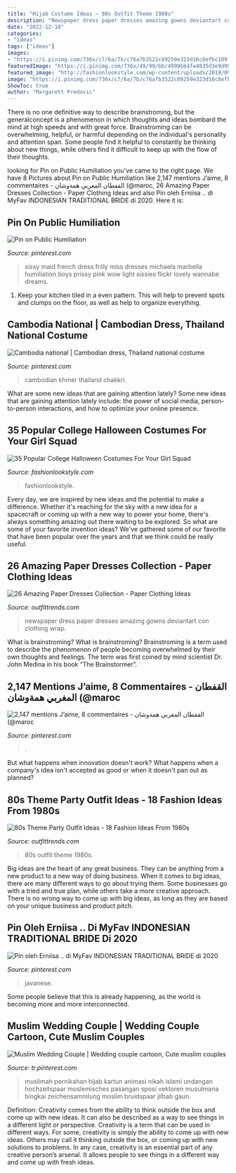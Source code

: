 ```yaml
---
title: "Hijab Costume Ideas ~ 80s Outfit Theme 1980s"
description: "Newspaper dress paper dresses amazing gowns deviantart con clothing wrap"
date: "2022-12-18"
categories:
- "ideas"
tags: ["ideas"]
images:
- "https://i.pinimg.com/736x/c7/6a/7b/c76a7b3522c89259e323d16c8efbc109.jpg"
featuredImage: "https://i.pinimg.com/736x/49/99/bb/4999bb4fe4835d3e9d99063910b32ead.jpg"
featured_image: "http://fashionlookstyle.com/wp-content/uploads/2019/09/cutest-pink-halloween-costumes-for-teen.jpg"
image: "https://i.pinimg.com/736x/c7/6a/7b/c76a7b3522c89259e323d16c8efbc109.jpg"
ShowToc: true
author: "Margarett Predovic"
---
```



There is no one definitive way to describe brainstroming, but the generalconcept is a phenomenon in which thoughts and ideas bombard the mind at high speeds and with great force. Brainstroming can be overwhelming, helpful, or harmful depending on the individual's personality and attention span. Some people find it helpful to constantly be thinking about new things, while others find it difficult to keep up with the flow of their thoughts.

	

		
looking for Pin on Public Humiliation you've came to the right page. We have 8 Pictures about Pin on Public Humiliation like 2,147 mentions J’aime, 8 commentaires - القفطان المغربي همةوشان (@maroc, 26 Amazing Paper Dresses Collection - Paper Clothing Ideas and also Pin oleh Erniisa .. di MyFav INDONESIAN TRADITIONAL BRIDE di 2020. Here it is:
		
    
## Pin On Public Humiliation

<img loading=lazy src="https://i.pinimg.com/736x/0b/47/15/0b471579a82aae768debb875141f134f.jpg" onerror="this.onerror=null;this.src='https://tse1.mm.bing.net/th?id=OIP.sTmNt7P_ihhzrTZJZ-av9AHaJ3&amp;pid=15.1';" alt="Pin on Public Humiliation">

_Source: pinterest.com_

>sissy maid french dress frilly miss dresses michaela marbella humiliation boys prissy pink wow light sissies flickr lovely wannabe dreams. 

	

1. Keep your kitchen tiled in a even pattern. This will help to prevent spots and clumps on the floor, as well as help to organize everything.

    
## Cambodia National | Cambodian Dress, Thailand National Costume

<img loading=lazy src="https://i.pinimg.com/736x/c7/6a/7b/c76a7b3522c89259e323d16c8efbc109.jpg" onerror="this.onerror=null;this.src='https://tse3.mm.bing.net/th?id=OIP.9eX5tqhP9Wm_EgJRWIk4agHaIw&amp;pid=15.1';" alt="Cambodia national | Cambodian dress, Thailand national costume">

_Source: pinterest.com_

>cambodian khmer thailand chakkri. 

	

What are some new ideas that are gaining attention lately?
Some new ideas that are gaining attention lately include: the power of social media, person-to-person interactions, and how to optimize your online presence.

    
## 35 Popular College Halloween Costumes For Your Girl Squad

<img loading=lazy src="http://fashionlookstyle.com/wp-content/uploads/2019/09/cutest-pink-halloween-costumes-for-teen.jpg" onerror="this.onerror=null;this.src='https://tse1.mm.bing.net/th?id=OIP.o9L872XfQS5zHk5KdsPEMwHaJ6&amp;pid=15.1';" alt="35 Popular College Halloween Costumes For Your Girl Squad">

_Source: fashionlookstyle.com_

>fashionlookstyle. 

	

Every day, we are inspired by new ideas and the potential to make a difference. Whether it's reaching for the sky with a new idea for a spacecraft or coming up with a new way to power your home, there's always something amazing out there waiting to be explored. So what are some of your favorite invention ideas? We've gathered some of our favorite that have been popular over the years and that we think could be really useful.

    
## 26 Amazing Paper Dresses Collection - Paper Clothing Ideas

<img loading=lazy src="https://www.outfittrends.com/wp-content/uploads/2014/09/Gowns-made-from-newspaper.png" onerror="this.onerror=null;this.src='https://tse2.mm.bing.net/th?id=OIP.iUYOuHBLEg-5sqL35bb-dwHaE1&amp;pid=15.1';" alt="26 Amazing Paper Dresses Collection - Paper Clothing Ideas">

_Source: outfittrends.com_

>newspaper dress paper dresses amazing gowns deviantart con clothing wrap. 

	

What is brainstroming?
What is brainstroming? Brainstroming is a term used to describe the phenomenon of people becoming overwhelmed by their own thoughts and feelings. The term was first coined by mind scientist Dr. John Medina in his book “The Brainstormer”.

    
## 2,147 Mentions J’aime, 8 Commentaires - القفطان المغربي همةوشان (@maroc

<img loading=lazy src="https://i.pinimg.com/736x/27/23/57/272357da3f9baa1e2aa31a24c756ae75.jpg" onerror="this.onerror=null;this.src='https://tse2.mm.bing.net/th?id=OIP.G6txEVLHYqUKsSK9eSoQqQHaHa&amp;pid=15.1';" alt="2,147 mentions J’aime, 8 commentaires - القفطان المغربي همةوشان (@maroc">

_Source: pinterest.com_

>. 

	

But what happens when innovation doesn't work? What happens when a company's idea isn't accepted as good or when it doesn't pan out as planned?

    
## 80s Theme Party Outfit Ideas - 18 Fashion Ideas From 1980s

<img loading=lazy src="https://www.outfittrends.com/wp-content/uploads/2016/02/10-1.jpg" onerror="this.onerror=null;this.src='https://tse1.mm.bing.net/th?id=OIP.m4tCRm1y5ueX_3Peg9adOQAAAA&amp;pid=15.1';" alt="80s Theme Party Outfit Ideas - 18 Fashion Ideas From 1980s">

_Source: outfittrends.com_

>80s outfit theme 1980s. 

	

Big ideas are the heart of any great business. They can be anything from a new product to a new way of doing business. When it comes to big ideas, there are many different ways to go about trying them. Some businesses go with a tried and true plan, while others take a more creative approach. There is no wrong way to come up with big ideas, as long as they are based on your unique business and product pitch.

    
## Pin Oleh Erniisa .. Di MyFav INDONESIAN TRADITIONAL BRIDE Di 2020

<img loading=lazy src="https://i.pinimg.com/736x/49/99/bb/4999bb4fe4835d3e9d99063910b32ead.jpg" onerror="this.onerror=null;this.src='https://tse4.mm.bing.net/th?id=OIP.O3lZuRybgrn4xrOQUDMixgHaNK&amp;pid=15.1';" alt="Pin oleh Erniisa .. di MyFav INDONESIAN TRADITIONAL BRIDE di 2020">

_Source: pinterest.com_

>javanese. 

	

Some people believe that this is already happening, as the world is becoming more and more interconnected. 

    
## Muslim Wedding Couple | Wedding Couple Cartoon, Cute Muslim Couples

<img loading=lazy src="https://i.pinimg.com/736x/bb/bc/2c/bbbc2cd4cb7d057ae596048bb23d41ea.jpg" onerror="this.onerror=null;this.src='https://tse2.mm.bing.net/th?id=OIP.20i3O8TVN2lqAEZrDtjnLwHaJw&amp;pid=15.1';" alt="Muslim Wedding Couple | Wedding couple cartoon, Cute muslim couples">

_Source: tr.pinterest.com_

>muslimah pernikahan hijab kartun animasi nikah islami undangan hochzeitspaar moslemisches pasangan sposi vektoren musulmana bingkai zeichensammlung moslim bruidspaar jilbab gaun. 

	

Definition: Creativity comes from the ability to think outside the box and come up with new ideas. It can also be described as a way to see things in a different light or perspective.
Creativity is a term that can be used in different ways. For some, creativity is simply the ability to come up with new ideas. Others may call it thinking outside the box, or coming up with new solutions to problems. In any case, creativity is an essential part of any creative person’s arsenal. It allows people to see things in a different way and come up with fresh ideas.

